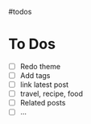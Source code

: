 #todos

# To Dos
- [ ] Redo theme
- [ ] Add tags
- [ ] link latest post
- [ ] travel, recipe, food
- [ ] Related posts
- [ ] ...